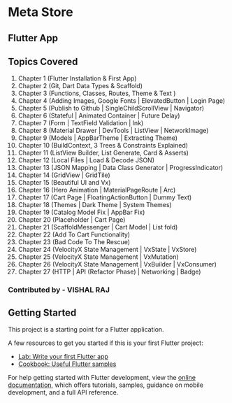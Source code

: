 # Meta Store
## Flutter App

## Topics Covered

1. Chapter 1 (Flutter Installation & First App)
2. Chapter 2 (Git, Dart Data Types & Scaffold)
3. Chapter 3 (Functions, Classes, Routes, Theme & Text )
4. Chapter 4 (Adding Images, Google Fonts | ElevatedButton | Login Page)
5. Chapter 5 (Publish to Github | SingleChildScrollView | Navigator)
6. Chapter 6 (Stateful | Animated Container | Future Delay)
7. Chapter 7 (Form | TextField Validation | Ink)
8. Chapter 8 (Material Drawer | DevTools | ListView | NetworkImage)
9. Chapter 9 (Models | AppBarTheme | Extracting Theme)
10. Chapter 10 (BuildContext, 3 Trees & Constraints Explained)
11. Chapter 11 (ListView Builder, List Generate, Card & Asserts)
12. Chapter 12 (Local Files | Load & Decode JSON)
13. Chapter 13 (JSON Mapping | Data Class Generator | ProgressIndicator)
14. Chapter 14 (GridView | GridTile)
15. Chapter 15 (Beautiful UI and Vx)
16. Chapter 16 (Hero Animation | MaterialPageRoute | Arc)
17. Chapter 17 (Cart Page | FloatingActionButton | Dummy Text)
18. Chapter 18 (Themes | Dark Theme | System Themes)
19. Chapter 19 (Catalog Model Fix | AppBar Fix)
20. Chapter 20 (Placeholder | Cart Page)
21. Chapter 21 (ScaffoldMessenger | Cart Model | List fold)
22. Chapter 22 (Add To Cart Functionality)
23. Chapter 23 (Bad Code To The Rescue)
24. Chapter 24 (VelocityX State Management | VxState | VxStore)
25. Chapter 25 (VelocityX State Management | VxMutation)
26. Chapter 26 (VelocityX State Management | VxBuilder | VxConsumer)
27. Chapter 27 (HTTP | API (Refactor Phase) | Networking | Badge)


### Contributed by - VISHAL RAJ

## Getting Started

This project is a starting point for a Flutter application.

A few resources to get you started if this is your first Flutter project:

- [Lab: Write your first Flutter app](https://docs.flutter.dev/get-started/codelab)
- [Cookbook: Useful Flutter samples](https://docs.flutter.dev/cookbook)

For help getting started with Flutter development, view the
[online documentation](https://docs.flutter.dev/), which offers tutorials,
samples, guidance on mobile development, and a full API reference.
